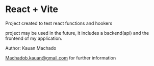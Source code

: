 # React + Vite

Project created to test react functions and hookers

project may be used in the future, it includes a backend(api) and the frontend  of my application.

Author: Kauan Machado 

Machadob.kauan@gmail.com for further information